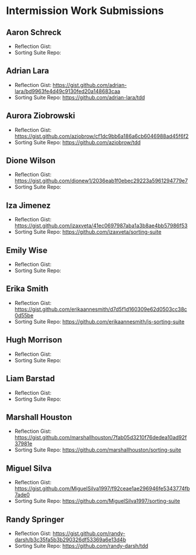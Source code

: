 # Intermission Work Submissions

## Aaron Schreck

* Reflection Gist:
* Sorting Suite Repo:

## Adrian Lara

* Reflection Gist: https://gist.github.com/adrian-lara/bd9963fe4d49c9130fed20a148683caa
* Sorting Suite Repo: https://github.com/adrian-lara/tdd

## Aurora Ziobrowski

* Reflection Gist: https://gist.github.com/aziobrow/cf1dc9bb6a186a6cb6046988ad45f6f2
* Sorting Suite Repo: https://github.com/aziobrow/tdd

## Dione Wilson

* Reflection Gist: https://gist.github.com/dionew1/2036eab1f0ebec29223a5961294779e7
* Sorting Suite Repo:

## Iza Jimenez

* Reflection Gist: https://gist.github.com/izaxveta/41ec0697987aba1a3b8ae4bb57986f53
* Sorting Suite Repo: https://github.com/izaxveta/sorting-suite

## Emily Wise

* Reflection Gist:
* Sorting Suite Repo:

## Erika Smith

* Reflection Gist: https://gist.github.com/erikaannesmith/d7d5f1d160309e62d0503cc38c0d55be
* Sorting Suite Repo: https://github.com/erikaannesmith/js-sorting-suite

## Hugh Morrison

* Reflection Gist:
* Sorting Suite Repo:

## Liam Barstad

* Reflection Gist:
* Sorting Suite Repo:

## Marshall Houston

* Reflection Gist: https://gist.github.com/marshallhouston/7fab05d3210f76dedea10ad92f37981e
* Sorting Suite Repo: https://github.com/marshallhouston/sorting-suite

## Miguel Silva

* Reflection Gist: https://gist.github.com/MiguelSilva1997/f92ceae1ae296946fe5343774fb7ade0
* Sorting Suite Repo:
https://github.com/MiguelSilva1997/sorting-suite

## Randy Springer

* Reflection Gist: https://gist.github.com/randy-darsh/b3c35fa5b3b290326df53369a6e13d4b
* Sorting Suite Repo: https://github.com/randy-darsh/tdd
